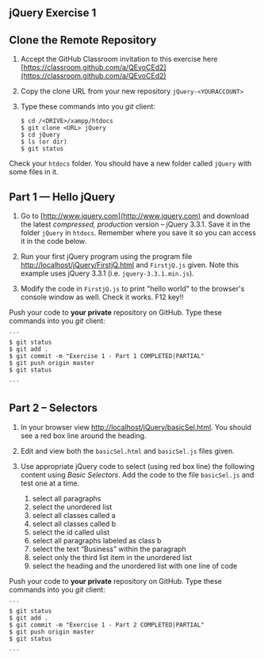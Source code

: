 ## jQuery Exercise 1


## Clone the Remote Repository


1.	Accept the GitHub Classroom invitation to this exercise here [https://classroom.github.com/a/QEvoCEd2](https://classroom.github.com/a/QEvoCEd2)

1.	Copy the clone URL from your new repository ``jQuery-<YOURACCOUNT>``

1.	Type these commands into you *git* client:

	```
	$ cd /<DRIVE>/xampp/htdocs   
	$ git clone <URL> jQuery
	$ cd jQuery
	$ ls (or dir)
	$ git status

	```

Check your ``htdocs`` folder.  You should have a new folder called ``jQuery`` with some files in it.


## Part 1 — Hello jQuery

1.	Go to [http://www.jquery.com](http://www.jquery.com) and download the latest *compressed, production* version – jQuery 3.3.1. Save it in the folder ``jQuery`` in ``htdocs``.  Remember where you save it so you can access it in the code below.
	
	
1.	Run your first jQuery program using the program file [http://localhost/jQuery/FirstjQ.html](http://localhost/jQuery/FirstjQ.html) and ``FirstjQ.js`` given.  Note this example uses jQuery 3.3.1 (i.e. ``jquery-3.3.1.min.js``).


1.	Modify the code in ``FirstjQ.js`` to print "hello world" to the browser's console window as well.  Check it works.  F12 key!!


Push your code to **your private** repository on GitHub.  Type these commands into you *git* client:

	```
	$ git status
	$ git add .
	$ git commit -m "Exercise 1 - Part 1 COMPLETED|PARTIAL"
	$ git push origin master
	$ git status

	```


## Part 2 – Selectors

1.	In your browser view [http://localhost/jQuery/basicSel.html](http://localhost/jQuery/basicSel.html).  You should see a red box line around the heading.

1.	Edit and view both the ``basicSel.html`` and ``basicSel.js`` files given.

1.	Use appropriate jQuery code to select (using red box line) the following content using *Basic Selectors*. Add the code to the file ``basicSel.js`` and test one at a time.

	1.	select all paragraphs
	1.	select the unordered list
	1.	select all classes called a
	1.	select all classes called b
	1.	select the id called ulist
	1.	select all paragraphs labeled as class b
	1.	select the text “Business” within the paragraph
	1.	select only the third list item in the unordered list
	1.	select the heading and the unordered list with one line of code


Push your code to **your private** repository on GitHub.  Type these commands into you *git* client:

	```
	$ git status
	$ git add .
	$ git commit -m "Exercise 1 - Part 2 COMPLETED|PARTIAL"
	$ git push origin master
	$ git status

	```

